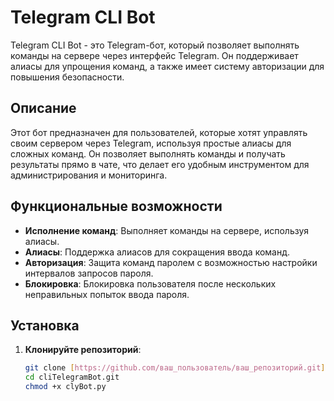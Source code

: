 # Telegram CLI Bot

Telegram CLI Bot - это Telegram-бот, который позволяет выполнять команды на сервере через интерфейс Telegram. Он поддерживает алиасы для упрощения команд, а также имеет систему авторизации для повышения безопасности.

## Описание

Этот бот предназначен для пользователей, которые хотят управлять своим сервером через Telegram, используя простые алиасы для сложных команд. Он позволяет выполнять команды и получать результаты прямо в чате, что делает его удобным инструментом для администрирования и мониторинга.

## Функциональные возможности

- **Исполнение команд**: Выполняет команды на сервере, используя алиасы.
- **Алиасы**: Поддержка алиасов для сокращения ввода команд.
- **Авторизация**: Защита команд паролем с возможностью настройки интервалов запросов пароля.
- **Блокировка**: Блокировка пользователя после нескольких неправильных попыток ввода пароля.

## Установка

1. **Клонируйте репозиторий**:
   ```bash
   git clone [https://github.com/ваш_пользователь/ваш_репозиторий.git](https://github.com/dfyzicka/cliTelegramBot.git)
   cd cliTelegramBot.git
   chmod +x clyBot.py
